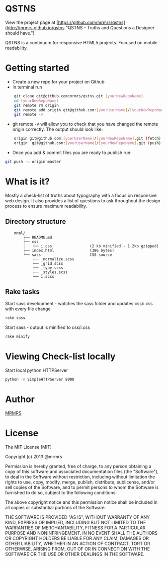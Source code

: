 # QSTNS

View the project page at [https://github.com/mrmrs/qstns](http://mrmrs.github.io/qstns "QSTNS - Truths and Questions a Designer should have.")

QSTNS is a continuum for responsive HTML5 projects.
Focused on mobile readability.

# Getting started

* Create a new repo for your project on Github
* In terminal run
```bash
    git clone git@github.com:mrmrs/qstns.git [yourNewRepoName]
    cd [yourNewRepoName]
    git remote rm origin
    git remote add origin git@github.com:[yourUserName]/[yourNewRepoName].git
    git remote -v
```

* git remote -v will allow you to check that you have changed the remote origin correctly. The output should look like:
```bash
    origin git@github.com:[yourUserName]/[yourNewRepoName].git (fetch)
    origin  git@github.com:[yourUserName]/[yourNewRepoName].git (push)
```

* Once you add & commit files you are ready to publish run:
```bash
git push -u origin master
```

# What is it?

Mostly a check-list of truths about typography with a focus on responsive web
design.  It also provides a list of questions to ask throughout the design
process to ensure maximum readability.

## Directory structure
```
    mnml/
        ├── README.md
        ├── css
        │   └── i.css                 (2 kb minified - 1.2kb gzipped)
        ├── index.html                (386 bytes)
        └── sass                      CSS source
            ├── _normalize.scss
            ├── _grid.scss
            ├── _type.scss
            ├── _styles.scss
            └── i.scss
```

## Rake tasks

Start sass development - watches the sass folder and updates css/i.css with every file change
```bash
rake sass
```

Start sass - output is minified to css/i.css
```bash
rake minify
```

# Viewing Check-list locally

Start local python HTTPServer
```bash
python -m SimpleHTTPServer 8000
```

# Author

[MRMRS](http://mrmrs.cc "Adam Morse - Designer Developer")

# License

The MIT License (MIT)

Copyright (c) 2013 @mrmrs

Permission is hereby granted, free of charge, to any person obtaining a copy
of this software and associated documentation files (the "Software"), to deal
in the Software without restriction, including without limitation the rights
to use, copy, modify, merge, publish, distribute, sublicense, and/or sell
copies of the Software, and to permit persons to whom the Software is
furnished to do so, subject to the following conditions:

The above copyright notice and this permission notice shall be included in
all copies or substantial portions of the Software.

THE SOFTWARE IS PROVIDED "AS IS", WITHOUT WARRANTY OF ANY KIND, EXPRESS OR
IMPLIED, INCLUDING BUT NOT LIMITED TO THE WARRANTIES OF MERCHANTABILITY,
FITNESS FOR A PARTICULAR PURPOSE AND NONINFRINGEMENT. IN NO EVENT SHALL THE
AUTHORS OR COPYRIGHT HOLDERS BE LIABLE FOR ANY CLAIM, DAMAGES OR OTHER
LIABILITY, WHETHER IN AN ACTION OF CONTRACT, TORT OR OTHERWISE, ARISING FROM,
OUT OF OR IN CONNECTION WITH THE SOFTWARE OR THE USE OR OTHER DEALINGS IN
THE SOFTWARE.

